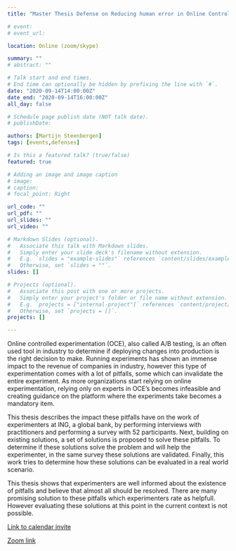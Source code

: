 ```yaml
---
title: "Master Thesis Defense on Reducing human error in Online Controlled Experiments"

# event: 
# event_url: 

location: Online (zoom/skype)

summary: ""
# abstract: ""

# Talk start and end times.
# End time can optionally be hidden by prefixing the line with `#`.
date: "2020-09-14T14:00:00Z"
date_end: "2020-09-14T16:00:00Z"
all_day: false

# Schedule page publish date (NOT talk date).
# publishDate:

authors: [Martijn Steenbergen]
tags: [events,defenses]

# Is this a featured talk? (true/false)
featured: true

# Adding an image and image caption
# image:
# caption: 
# focal_point: Right

url_code: ""
url_pdf: ""
url_slides: ""
url_video: ""

# Markdown Slides (optional).
#   Associate this talk with Markdown slides.
#   Simply enter your slide deck's filename without extension.
#   E.g. `slides = "example-slides"` references `content/slides/example-slides.md`.
#   Otherwise, set `slides = ""`.
slides: []

# Projects (optional).
#   Associate this post with one or more projects.
#   Simply enter your project's folder or file name without extension.
#   E.g. `projects = ["internal-project"]` references `content/project/deep-learning/index.md`.
#   Otherwise, set `projects = []`.
projects: []

---
```



Online controlled experimentation (OCE), also called A/B testing, is an often used tool in industry to determine if deploying changes into production is the right decision to make. Running experiments has shown an immense impact to the revenue of companies in industry, however this type of experimentation comes with a lot of pitfalls, some which can invalidate the entire experiment. As more organizations start relying on online experimentation, relying only on experts in OCE’s becomes infeasible and creating guidance on the platform where the experiments take becomes a mandatory item.

This thesis describes the impact these pitfalls have on the work of experimenters at ING, a global bank, by performing interviews with practitioners and performing a survey with 52 participants. Next, building on existing solutions, a set of solutions is proposed to solve these pitfalls. To determine if these solutions solve the problem and will help the experimenter, in the same survey these solutions are validated. Finally, this work tries to determine how these solutions can be evaluated in a real world scenario.

This thesis shows that experimenters are well informed about the existence of pitfalls and believe that almost all should be resolved. There are many promising solution to these pitfalls which experimenters rate as helpfull. However evaluating these solutions at this point in the current context is not possible.

[Link to calendar invite](https://events.nntn.nl/thesis-defense)

[Zoom link](http://lnk.nntn.nl/thesis-defense/)

